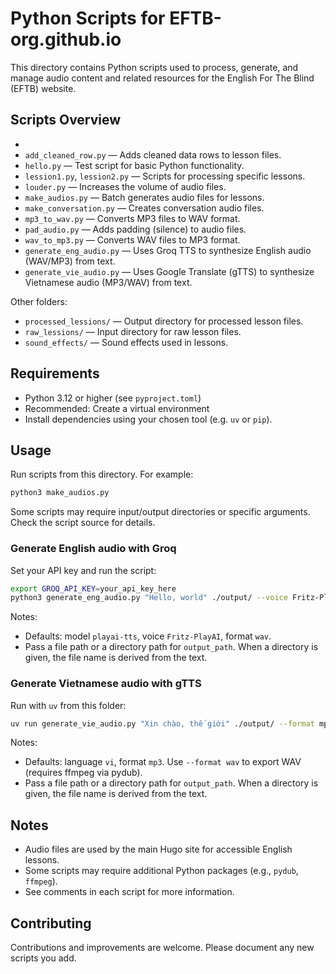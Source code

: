 # Python Scripts for EFTB-org.github.io

This directory contains Python scripts used to process, generate, and manage audio content and related resources for the English For The Blind (EFTB) website.

## Scripts Overview

-
- `add_cleaned_row.py` — Adds cleaned data rows to lesson files.
- `hello.py` — Test script for basic Python functionality.
- `lession1.py`, `lession2.py` — Scripts for processing specific lessons.
- `louder.py` — Increases the volume of audio files.
- `make_audios.py` — Batch generates audio files for lessons.
- `make_conversation.py` — Creates conversation audio files.
- `mp3_to_wav.py` — Converts MP3 files to WAV format.
- `pad_audio.py` — Adds padding (silence) to audio files.
- `wav_to_mp3.py` — Converts WAV files to MP3 format.
- `generate_eng_audio.py` — Uses Groq TTS to synthesize English audio (WAV/MP3) from text.
- `generate_vie_audio.py` — Uses Google Translate (gTTS) to synthesize Vietnamese audio (MP3/WAV) from text.

Other folders:

- `processed_lessions/` — Output directory for processed lesson files.
- `raw_lessions/` — Input directory for raw lesson files.
- `sound_effects/` — Sound effects used in lessons.

## Requirements

- Python 3.12 or higher (see `pyproject.toml`)
- Recommended: Create a virtual environment
- Install dependencies using your chosen tool (e.g. `uv` or `pip`).

## Usage

Run scripts from this directory. For example:

```bash
python3 make_audios.py
```

Some scripts may require input/output directories or specific arguments. Check the script source for details.

### Generate English audio with Groq

Set your API key and run the script:

```bash
export GROQ_API_KEY=your_api_key_here
python3 generate_eng_audio.py "Hello, world" ./output/ --voice Fritz-PlayAI --model playai-tts --format wav
```

Notes:

- Defaults: model `playai-tts`, voice `Fritz-PlayAI`, format `wav`.
- Pass a file path or a directory path for `output_path`. When a directory is given, the file name is derived from the text.

### Generate Vietnamese audio with gTTS

Run with `uv` from this folder:

```bash
uv run generate_vie_audio.py "Xin chào, thế giới" ./output/ --format mp3
```

Notes:

- Defaults: language `vi`, format `mp3`. Use `--format wav` to export WAV (requires ffmpeg via pydub).
- Pass a file path or a directory path for `output_path`. When a directory is given, the file name is derived from the text.

## Notes

- Audio files are used by the main Hugo site for accessible English lessons.
- Some scripts may require additional Python packages (e.g., `pydub`, `ffmpeg`).
- See comments in each script for more information.

## Contributing

Contributions and improvements are welcome. Please document any new scripts you add.
